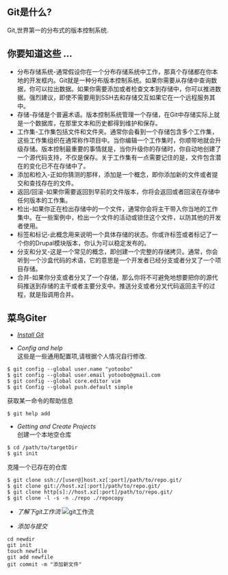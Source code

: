 ## Git是什么?
   Git,世界第一的分布式的版本控制系统.

## 你要知道这些 ...
  * 分布存储系统-通常假设你在一个分布存储系统中工作，那真个存储都在你本地的开发框内。Git就是一种分布版本控制系统。如果你需要从存储中查询数据，你可以拉出数据。如果你需要添加或者检查文本到存储中，你可以推进数据。强烈建议，即使不需要用到SSH去和存储交互如果它在一个远程服务其中。
  * 存储-存储是个普遍术语。版本控制系统管理一个存储，在Git中存储实际上就是一个数据库，在那里文本和历史都得到维护和保存。
  * 工作集-工作集包括文件和文件夹。通常你会看到一个存储包含多个工作集，这些工作集组织在通常称作项目中。当你编辑一个工作集时，你顺带地就会升级存储。版本控制最重要的事情就是，当你升级你的存储时，你自动地创建了一个源代码支持，不仅是保存。关于工作集有一点需要记住的是，文件包含潜在的变化已不在存储中了。
  * 添加和检入-正如你猜测的那样，添加是一个概念，即你添加新的文件或者提交和查找存在的文件。
  * 返回/回滚-如果你需要返回到早前的文件版本，你将会返回或者回滚在存储中任何版本的工作集。
  * 检出-如果你正在检出存储中的一个文件，通常你会将主干带入你当地的工作集中。在一些案例中，检出一个文件的活动或锁住这个文件，以防其他的开发者使用。
  * 标签和标记-此概念用来说明一个具体存储的状态。你或许标签或者标记了一个你的Drupal模块版本，你认为可以稳定发布的。
  * 分支和分叉-这是一个常见的概念，即创建一个完整的存储拷贝。通常，你会听到一个沙盒代码的术语，它的意思是一个开发者已经分支或者分叉了一个项目存储。
  * 合并-如果你分支或者分叉了一个存储，那么你将不可避免地想要把你的源代码推送到存储的主干或者主要分支中。推送分支或者分叉代码返回主干的过程，就是指调用合并。

## 菜鸟Giter  
* _[Install Git](http://git-scm.com/book/en/v2/Getting-Started-Installing-Git)_

* _Config and help_  
这些是一些通用配置项,请根据个人情况自行修改.  
```
$ git config --global user.name "yotoobo"  
$ git config --global user.email yotoobo@gmail.com  
$ git config --global core.editor vim  
$ git Config --global push.default simple
```  

获取某一命令的帮助信息  
```
$ git help add
```  

* _Getting and Create Projects_  
创建一个本地空仓库  
``` 
$ cd /path/to/targetDir  
$ git init 
```  
克隆一个已存在的仓库  
``` 
$ git clone ssh://[user@]host.xz[:port]/path/to/repo.git/  
$ git clone git://host.xz[:port]/path/to/repo.git/  
$ git clone http[s]://host.xz[:port]/path/to/repo.git/  
$ git clone -l -s -n ./repo ./repocopy 
```

* _了解下git工作流_
![git工作流](https://github.com/yotoobo/config/blob/master/git/git-working-steps.png)

*  _添加与提交_
```
cd newdir
git init
touch newfile
git add newfile
git commit -m "添加新文件"
```
